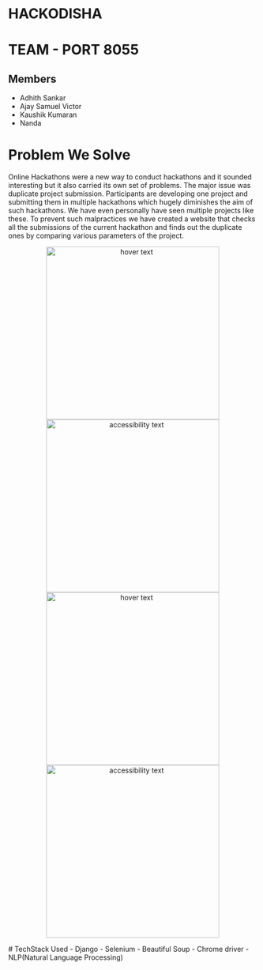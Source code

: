 # HACKODISHA
# TEAM - PORT 8055
## Members
- Adhith Sankar
- Ajay Samuel Victor
- Kaushik Kumaran
- Nanda 
# Problem We Solve
Online Hackathons were a new way to conduct hackathons and it sounded interesting but it also carried its own set of problems. The major issue was duplicate project submission. Participants are developing one project and submitting them in multiple hackathons which hugely diminishes the aim of such hackathons. We have even personally have seen multiple projects like these. To prevent such malpractices we have created a website that checks all the submissions of the current hackathon and finds out the duplicate ones by comparing various parameters of the project.
<p align="center">
  <img src="https://assets.devfolio.co/hackathons/951531f2298640e899a114b5cee769da/projects/ff1c4af89796477396f40e8646050e9d/5077cfbe-b420-4c93-96a6-7390da8ae3ed.jpeg" width="350" title="hover text">
  <img src="https://assets.devfolio.co/hackathons/951531f2298640e899a114b5cee769da/projects/ff1c4af89796477396f40e8646050e9d/38ec72d5-04c1-4884-b4de-7c2f8ffc3edb.jpeg" width="350" alt="accessibility text">
  <img src="https://assets.devfolio.co/hackathons/951531f2298640e899a114b5cee769da/projects/ff1c4af89796477396f40e8646050e9d/9c7ef782-84f8-45ae-9010-f77d9b3e6737.jpeg" width="350" title="hover text">
  <img src="https://assets.devfolio.co/hackathons/951531f2298640e899a114b5cee769da/projects/ff1c4af89796477396f40e8646050e9d/ff8e3eaf-a915-4697-a442-487bba395fdf.jpeg" width="350" alt="accessibility text">  
</p>
# TechStack Used
- Django
- Selenium
- Beautiful Soup
- Chrome driver
- NLP(Natural Language Processing)
